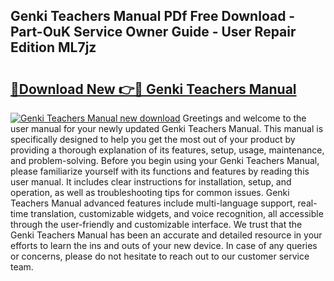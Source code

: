 ## Genki Teachers Manual PDf Free Download - Part-OuK Service Owner Guide - User Repair Edition ML7jz

# <h2><a href="http://bc15398.oget.top/?id=Genki+Teachers+Manual">🔗Download New 👉🔴 Genki Teachers Manual</a></h2>

[![Genki Teachers Manual new download](https://i.imgur.com/5g1atiW.png)](http://bc15398.oget.top/?id=Genki+Teachers+Manual)
Greetings and welcome to the user manual for your newly updated Genki Teachers Manual. This manual is specifically designed to help you get the most out of your product by providing a thorough explanation of its features, setup, usage, maintenance, and problem-solving. Before you begin using your Genki Teachers Manual, please familiarize yourself with its functions and features by reading this user manual. It includes clear instructions for installation, setup, and operation, as well as troubleshooting tips for common issues. Genki Teachers Manual advanced features include multi-language support, real-time translation, customizable widgets, and voice recognition, all accessible through the user-friendly and customizable interface. We trust that the Genki Teachers Manual has been an accurate and detailed resource in your efforts to learn the ins and outs of your new device. In case of any queries or concerns, please do not hesitate to reach out to our customer service team.
